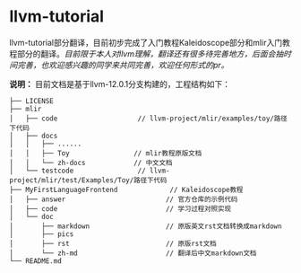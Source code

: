 # llvm-tutorial
llvm-tutorial部分翻译，目前初步完成了入门教程Kaleidoscope部分和mlir入门教程部分的翻译。*目前限于本人对llvm理解，翻译还有很多待完善地方，后面会抽时间完善，也欢迎感兴趣的同学来共同完善，欢迎任何形式的pr。*

**说明：**
目前文档是基于llvm-12.0.1分支构建的，工程结构如下：
```
├── LICENSE
├── mlir
│   ├── code                    // llvm-project/mlir/examples/toy/路径下代码
│   ├── docs
│   │   ├── ......
│   │   ├── Toy                // mlir教程原版文档
│   │   └── zh-docs            // 中文文档
│   └── testcode                // llvm-project/mlir/test/Examples/Toy/路径下代码
├── MyFirstLanguageFrontend             // Kaleidoscope教程
│   ├── answer                         // 官方仓库的示例代码
│   ├── code                           // 学习过程对照实现
│   └── doc
│       ├── markdown                   // 原版英文rst文档转换成markdown
│       ├── pics
│       ├── rst                        // 原版rst文档
│       └── zh-md                      // 翻译后中文markdown文档
└── README.md

```
